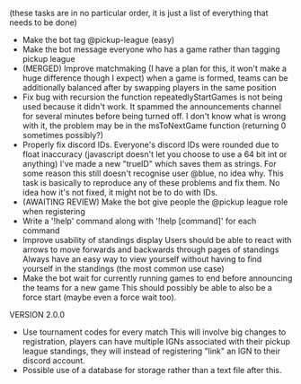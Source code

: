 (these tasks are in no particular order, it is just a list of everything that needs to be done)

- Make the bot tag @pickup-league (easy)
- Make the bot message everyone who has a game rather than tagging pickup league
- (MERGED) Improve matchmaking (I have a plan for this, it won't make a huge difference though I expect)
    when a game is formed, teams can be additionally balanced after by swapping players in the same position
- Fix bug with recursion
    the function repeatedlyStartGames is not being used because it didn't work. It spammed the announcements channel for several minutes before being turned off. 
    I don't know what is wrong with it, the problem may be in the msToNextGame function (returning 0 sometimes possibly?)
- Properly fix discord IDs.
    Everyone's discord IDs were rounded due to float inaccuracy (javascript doesn't let you choose to use a 64 bit int or anything)
    I've made a new "trueID" which saves them as strings. For some reason this still doesn't recognise user @blue, no idea why.
    This task is basically to reproduce any of these problems and fix them. No idea how it's not fixed, it might not be to do with IDs.
- (AWAITING REVIEW) Make the bot give people the @pickup league role when registering
- Write a '!help' command along with '!help [command]' for each command
- Improve usability of standings display
    Users should be able to react with arrows to move forwards and backwards through pages of standings
    Always have an easy way to view yourself without having to find yourself in the standings (the most common use case)
- Make the bot wait for currently running games to end before announcing the teams for a new game
    This should possibly be able to also be a force start (maybe even a force wait too).


VERSION 2.0.0
- Use tournament codes for every match
    This will involve big changes to registration, players can have multiple IGNs associated with their pickup league standings, they will instead
    of registering "link" an IGN to their discord account.
- Possible use of a database for storage rather than a text file after this.